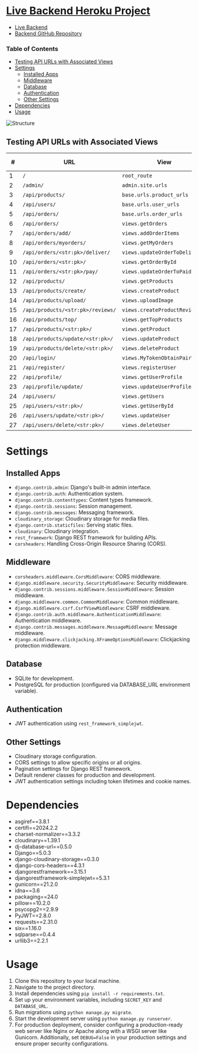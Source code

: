 # [Live Backend Heroku Project](https://buysmart-react-a67a60d44e70.herokuapp.com/)


- [Live Backend](https://buysmart-frontend-7289ed9987fe.herokuapp.com/)
- [Backend GitHub Repository](https://github.com/augustsletto/Buysmart-back)


### Table of Contents


- [Testing API URLs with Associated Views](#testing-api-urls-with-associated-views)
- [Settings](#settings)
  - [Installed Apps](#installed-apps)
  - [Middleware](#middleware)
  - [Database](#database)
  - [Authentication](#authentication)
  - [Other Settings](#other-settings)
- [Dependencies](#dependencies)
- [Usage](#usage)



![Structure](https://res.cloudinary.com/dt4sw7qtl/image/upload/v1711928626/SneakReadMeImages/cc6fro1meohanbho2z32.jpg)





## Testing API URLs with Associated Views

| #   | URL                             | View                                 | Expected Outcome                              |
| --- | ------------------------------- | ------------------------------------ | --------------------------------------------- |
| 1   | `/`                             | `root_route`                         | :white_check_mark:                            |
| 2   | `/admin/`                       | `admin.site.urls`                    | :white_check_mark:                            |
| 3   | `/api/products/`                | `base.urls.product_urls`             | :white_check_mark:                            |
| 4   | `/api/users/`                   | `base.urls.user_urls`                | :white_check_mark:                            |
| 5   | `/api/orders/`                  | `base.urls.order_urls`               | :white_check_mark:                            |
| 6   | `/api/orders/`                  | `views.getOrders`                    | :white_check_mark:                            |
| 7   | `/api/orders/add/`              | `views.addOrderItems`                | :white_check_mark:                            |
| 8   | `/api/orders/myorders/`         | `views.getMyOrders`                  | :white_check_mark:                            |
| 9   | `/api/orders/<str:pk>/deliver/` | `views.updateOrderToDelivered`       | :white_check_mark:                            |
| 10  | `/api/orders/<str:pk>/`         | `views.getOrderById`                 | :white_check_mark:                            |
| 11  | `/api/orders/<str:pk>/pay/`     | `views.updateOrderToPaid`            | :white_check_mark:                            |
| 12  | `/api/products/`                | `views.getProducts`                  | :white_check_mark:                            |
| 13  | `/api/products/create/`         | `views.createProduct`                | :white_check_mark:                            |
| 14  | `/api/products/upload/`         | `views.uploadImage`                  | :white_check_mark:                            |
| 15  | `/api/products/<str:pk>/reviews/` | `views.createProductReview`        | :white_check_mark:                            |
| 16  | `/api/products/top/`            | `views.getTopProducts`               | :white_check_mark:                            |
| 17  | `/api/products/<str:pk>/`       | `views.getProduct`                   | :white_check_mark:                            |
| 18  | `/api/products/update/<str:pk>/` | `views.updateProduct`               | :white_check_mark:                            |
| 19  | `/api/products/delete/<str:pk>/` | `views.deleteProduct`               | :white_check_mark:                            |
| 20  | `/api/login/`                   | `views.MyTokenObtainPairView` | :white_check_mark:                        |
| 21  | `/api/register/`                | `views.registerUser`                 | :white_check_mark:                            |
| 22  | `/api/profile/`                 | `views.getUserProfile`               | :white_check_mark:                            |
| 23  | `/api/profile/update/`          | `views.updateUserProfile`            | :white_check_mark:                            |
| 24  | `/api/users/`                   | `views.getUsers`                     | :white_check_mark:                            |
| 25  | `/api/users/<str:pk>/`          | `views.getUserById`                  | :white_check_mark:                            |
| 26  | `/api/users/update/<str:pk>/`   | `views.updateUser`                   | :white_check_mark:                            |
| 27  | `/api/users/delete/<str:pk>/`   | `views.deleteUser`                   | :white_check_mark:                            |




# Settings

## Installed Apps
- `django.contrib.admin`: Django's built-in admin interface.
- `django.contrib.auth`: Authentication system.
- `django.contrib.contenttypes`: Content types framework.
- `django.contrib.sessions`: Session management.
- `django.contrib.messages`: Messaging framework.
- `cloudinary_storage`: Cloudinary storage for media files.
- `django.contrib.staticfiles`: Serving static files.
- `cloudinary`: Cloudinary integration.
- `rest_framework`: Django REST framework for building APIs.
- `corsheaders`: Handling Cross-Origin Resource Sharing (CORS).

## Middleware
- `corsheaders.middleware.CorsMiddleware`: CORS middleware.
- `django.middleware.security.SecurityMiddleware`: Security middleware.
- `django.contrib.sessions.middleware.SessionMiddleware`: Session middleware.
- `django.middleware.common.CommonMiddleware`: Common middleware.
- `django.middleware.csrf.CsrfViewMiddleware`: CSRF middleware.
- `django.contrib.auth.middleware.AuthenticationMiddleware`: Authentication middleware.
- `django.contrib.messages.middleware.MessageMiddleware`: Message middleware.
- `django.middleware.clickjacking.XFrameOptionsMiddleware`: Clickjacking protection middleware.

## Database
- SQLite for development.
- PostgreSQL for production (configured via DATABASE_URL environment variable).

## Authentication
- JWT authentication using `rest_framework_simplejwt`.

## Other Settings
- Cloudinary storage configuration.
- CORS settings to allow specific origins or all origins.
- Pagination settings for Django REST framework.
- Default renderer classes for production and development.
- JWT authentication settings including token lifetimes and cookie names.

# Dependencies
- asgiref==3.8.1
- certifi==2024.2.2
- charset-normalizer==3.3.2
- cloudinary==1.39.1
- dj-database-url==0.5.0
- Django==5.0.3
- django-cloudinary-storage==0.3.0
- django-cors-headers==4.3.1
- djangorestframework==3.15.1
- djangorestframework-simplejwt==5.3.1
- gunicorn==21.2.0
- idna==3.6
- packaging==24.0
- pillow==10.2.0
- psycopg2==2.9.9
- PyJWT==2.8.0
- requests==2.31.0
- six==1.16.0
- sqlparse==0.4.4
- urllib3==2.2.1

# Usage
1. Clone this repository to your local machine.
2. Navigate to the project directory.
3. Install dependencies using `pip install -r requirements.txt`.
4. Set up your environment variables, including `SECRET_KEY` and `DATABASE_URL`.
5. Run migrations using `python manage.py migrate`.
6. Start the development server using `python manage.py runserver`.
7. For production deployment, consider configuring a production-ready web server like Nginx or Apache along with a WSGI server like Gunicorn. Additionally, set `DEBUG=False` in your production settings and ensure proper security configurations.
